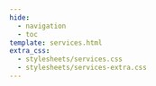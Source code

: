 ```yaml
---
hide:
  - navigation
  - toc
template: services.html
extra_css:
  - stylesheets/services.css
  - stylesheets/services-extra.css
---
```

